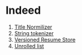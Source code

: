# Indeed

<ol>
  <li><a href="https://github.com/LenarBad/interview-questions/blob/main/company/title-normalizer.java">Title Normilizer</a></li>
  <li><a href="https://github.com/LenarBad/interview-questions/blob/main/company/tokenizer.java">String tokenizer</a></li>
  <li><a href="https://github.com/LenarBad/interview-questions/blob/main/company/versioned-resume-store.java">Versioned Resume Store</a></li>
  <li><a href="https://github.com/LenarBad/interview-questions/blob/main/company/unrolled-list.java">Unrolled list</a></li>
</ol>
